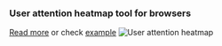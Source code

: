 ### User attention heatmap tool for browsers 
[Read more](http://trackduck.github.io/attention-map/) or check [example](http://trackduck.github.io/attention-map/examples)
![User attention heatmap](https://hsto.org/files/fcc/59c/9cd/fcc59c9cd9fb4a5bafa1c9e5d54e252a.png)